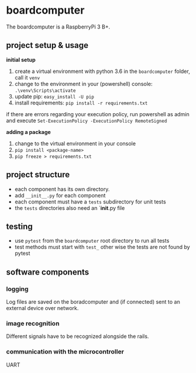 # boardcomputer
The boardcomputer is a RaspberryPi 3 B+.

## project setup & usage
**initial setup**
1. create a virtual environment with python 3.6 in the `boardcomputer` folder, call it `venv`
2. change to the environment in your (powershell) console: `.\venv\Scripts\activate`
3. update pip: `easy_install -U pip`
4. install requirements: `pip install -r requirements.txt`

if there are errors regarding your execution policy, run powershell as admin and execute `Set-ExecutionPolicy -ExecutionPolicy RemoteSigned`

**adding a package**
1. change to the virtual environment in your console
2. `pip install <package-name>`
3. `pip freeze > requirements.txt`

## project structure
- each component has its own directory.
- add `__init__.py` for each component
- each component must have a `tests` subdirectory for unit tests
- the `tests` directories also need an `__init__.py file

## testing
- use `pytest` from the `boardcomputer` root directory to run all tests
- test methods must start with `test_` other wise the tests are not found by pytest

## software components

### logging
Log files are saved on the boradcomputer and (if connected) sent to an external device over network.

### image recognition
Different signals have to be recognized alongside the rails.

### communication with the microcontroller
UART